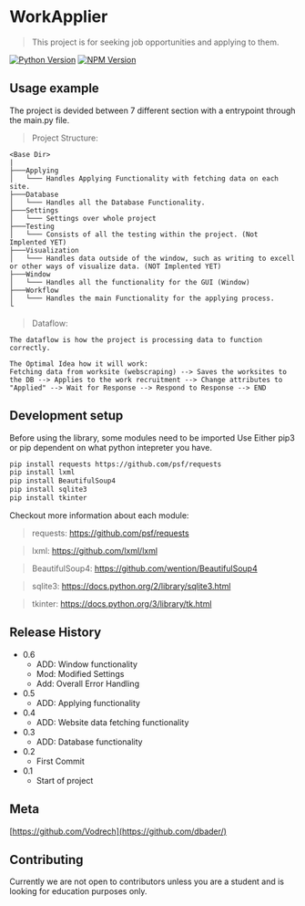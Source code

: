 # WorkApplier
> This project is for seeking job opportunities and applying to them.

[![Python Version][python-version]][npm-url]
[![NPM Version][npm-image]][npm-url]

## Usage example

The project is devided between 7 different section with a entrypoint through the main.py file.

> Project Structure:
```
<Base Dir>
|
├───Applying
│   └─── Handles Applying Functionality with fetching data on each site.
├───Database
│   └─── Handles all the Database Functionality.
├───Settings
│   └─── Settings over whole project
├───Testing
│   └─── Consists of all the testing within the project. (Not Implented YET)
├───Visualization
│   └─── Handles data outside of the window, such as writing to excell or other ways of visualize data. (NOT Implented YET)
├───Window
│   └─── Handles all the functionality for the GUI (Window)
├───Workflow
│   └─── Handles the main Functionality for the applying process.
└
```
> Dataflow:
```
The dataflow is how the project is processing data to function correctly.

The Optimal Idea how it will work:
Fetching data from worksite (webscraping) --> Saves the worksites to the DB --> Applies to the work recruitment --> Change attributes to "Applied" --> Wait for Response --> Respond to Response --> END 
```

## Development setup

Before using the library, some modules need to be imported
Use Either pip3 or pip dependent on what python intepreter you have.

```sh
pip install requests https://github.com/psf/requests
pip install lxml
pip install BeautifulSoup4
pip install sqlite3
pip install tkinter
```
Checkout more information about each module:
> requests: https://github.com/psf/requests

> lxml: https://github.com/lxml/lxml

> BeautifulSoup4: https://github.com/wention/BeautifulSoup4

> sqlite3: https://docs.python.org/2/library/sqlite3.html

> tkinter: https://docs.python.org/3/library/tk.html

## Release History
* 0.6
    * ADD: Window functionality
    * Mod: Modified Settings
    * Add: Overall Error Handling
* 0.5
    * ADD: Applying functionality
* 0.4
    * ADD: Website data fetching functionality
* 0.3
    * ADD: Database functionality
* 0.2
    * First Commit
* 0.1
    * Start of project

## Meta

[https://github.com/Vodrech](https://github.com/dbader/)

## Contributing

Currently we are not open to contributors unless you are a student and is looking for education purposes only.


<!-- Markdown link & img dfn's -->
[npm-image]: https://img.shields.io/badge/version-v0.5-brightgreen
[npm-url]: https://npmjs.org/package/datadog-metrics
[python-version]: https://img.shields.io/badge/python-%2B3.7-blue
